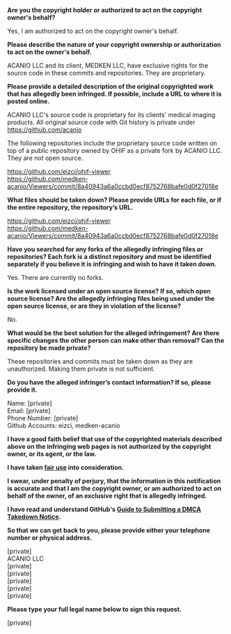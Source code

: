 **Are you the copyright holder or authorized to act on the copyright owner's behalf?**

Yes, I am authorized to act on the copyright owner's behalf.

**Please describe the nature of your copyright ownership or authorization to act on the owner's behalf.**

ACANIO LLC and its client, MEDKEN LLC, have exclusive rights for the source code in these commits and repositories. They are proprietary.

**Please provide a detailed description of the original copyrighted work that has allegedly been infringed. If possible, include a URL to where it is posted online.**

ACANIO LLC's source code is proprietary for its clients' medical imaging products. All original source code with Git history is private under https://github.com/acanio

The following repositories include the proprietary source code written on top of a public repository owned by OHIF as a private fork by ACANIO LLC. They are not open source.

https://github.com/eizci/ohif-viewer  
https://github.com/medken-acanio/Viewers/commit/8a40943a6a0ccbd0ecf8752768bafe0d0f27018e

**What files should be taken down? Please provide URLs for each file, or if the entire repository, the repository’s URL.**

https://github.com/eizci/ohif-viewer  
https://github.com/medken-acanio/Viewers/commit/8a40943a6a0ccbd0ecf8752768bafe0d0f27018e

**Have you searched for any forks of the allegedly infringing files or repositories? Each fork is a distinct repository and must be identified separately if you believe it is infringing and wish to have it taken down.**

Yes. There are currently no forks.

**Is the work licensed under an open source license? If so, which open source license? Are the allegedly infringing files being used under the open source license, or are they in violation of the license?**

No.

**What would be the best solution for the alleged infringement? Are there specific changes the other person can make other than removal? Can the repository be made private?**

These repositories and commits must be taken down as they are unauthorized. Making them private is not sufficient.

**Do you have the alleged infringer’s contact information? If so, please provide it.**

Name: [private]  
Email: [private]  
Phone Number: [private]  
Github Accounts: eizci, medken-acanio

**I have a good faith belief that use of the copyrighted materials described above on the infringing web pages is not authorized by the copyright owner, or its agent, or the law.**

**I have taken <a href="https://www.lumendatabase.org/topics/22">fair use</a> into consideration.**

**I swear, under penalty of perjury, that the information in this notification is accurate and that I am the copyright owner, or am authorized to act on behalf of the owner, of an exclusive right that is allegedly infringed.**

**I have read and understand GitHub's <a href="https://docs.github.com/articles/guide-to-submitting-a-dmca-takedown-notice/">Guide to Submitting a DMCA Takedown Notice</a>.**

**So that we can get back to you, please provide either your telephone number or physical address.**

[private]  
ACANIO LLC  
[private]  
[private]  
[private]  
[private]  
[private]  

**Please type your full legal name below to sign this request.**

[private]
